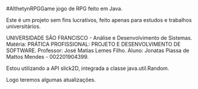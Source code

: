 #AlthetynRPGGame
jogo de RPG feito em Java.

Este é um projeto sem fins lucrativos, feito apenas para estudos e trabalhos universitários.

UNIVERSIDADE SÃO FRANCISCO - Análise e Desenvolvimento de Sistemas.
Matéria: PRÁTICA PROFISSIONAL: PROJETO E DESENVOLVIMENTO DE SOFTWARE.
Professor: José Matias Lemes Filho.
Aluno: Jonatas Piassa de Mattos Mendes - 002201904399.

Estou utilizando a API slick2D, integrada a classe java.util.Random.

Logo teremos algumas atualizações.
